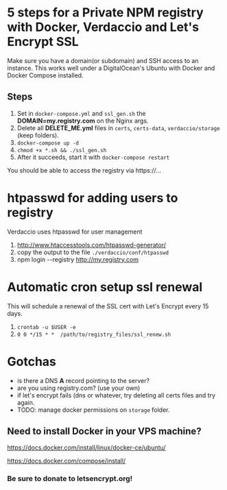 # 5 steps for a Private NPM registry with Docker, Verdaccio and Let's Encrypt SSL

Make sure you have a domain(or subdomain) and SSH access to an instance. This works well under a DigitalOcean's Ubuntu with Docker and Docker Compose installed.

## Steps
1. Set in `docker-compose.yml` and `ssl_gen.sh` the **DOMAIN=my.registry.com** on the Nginx args.
2. Delete all **DELETE_ME.yml** files in `certs`, `certs-data`, `verdaccio/storage` (keep folders).
3. `docker-compose up -d`
4. `chmod +x *.sh && ./ssl_gen.sh`  
5. After it succeeds, start it with `docker-compose restart`

You should be able to access the registry via https://...

# htpasswd for adding users to registry
Verdaccio uses htpasswd for user management
1. http://www.htaccesstools.com/htpasswd-generator/
2. copy the output to the file `./verdaccio/conf/htpasswd`
3. npm login --registry http://my.registry.com

# Automatic cron setup ssl renewal

This will schedule a renewal of the SSL cert with Let's Encrypt every 15 days.
1. `crontab -u $USER -e`
2. `0 0 */15 * *  /path/to/registry_files/ssl_renew.sh`

# Gotchas
- is there a DNS **A** record pointing to the server?
- are you using registry.com? (use your own)
- if let's encrypt fails (dns or whatever, try deleting all certs files and try again.
- TODO: manage docker permissions on `storage` folder.

## Need to install Docker in your VPS machine?
https://docs.docker.com/install/linux/docker-ce/ubuntu/

https://docs.docker.com/compose/install/

### Be sure to donate to **letsencrypt.org**!
